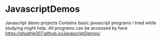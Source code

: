 # JavascriptDemos
Javascript demo projects
Contains basic javascript programs i tried while studying might help.
All programs can be accessed by here https://shubhk007.github.io/JavascriptDemos/

